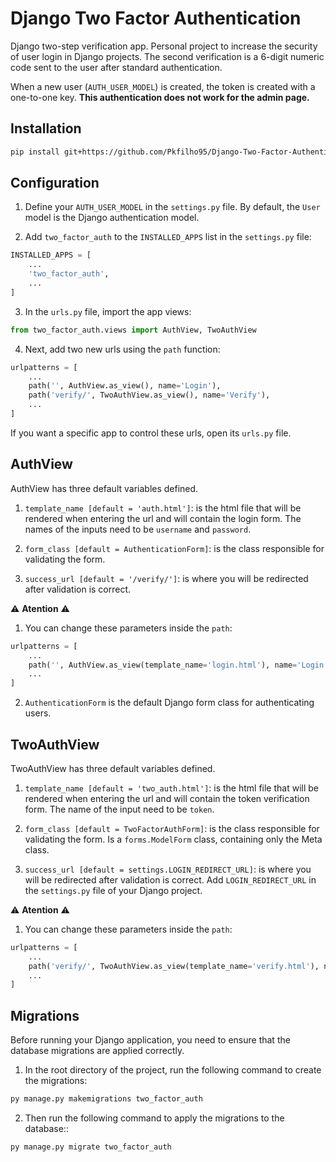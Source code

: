# Django Two Factor Authentication

Django two-step verification app. Personal project to increase the security of user login in Django projects. The second verification is a 6-digit numeric code sent to the user after standard authentication.

When a new user (`AUTH_USER_MODEL`) is created, the token is created with a one-to-one key. **This authentication does not work for the admin page.**

## Installation

```bash
pip install git+https://github.com/Pkfilho95/Django-Two-Factor-Authentication.git
```

## Configuration

1. Define your `AUTH_USER_MODEL` in the `settings.py` file. By default, the `User` model is the Django authentication model.

2. Add `two_factor_auth` to the `INSTALLED_APPS` list in the `settings.py` file:

```python
INSTALLED_APPS = [
    ...
    'two_factor_auth',
    ...
]
```

3. In the `urls.py` file, import the app views:

```python
from two_factor_auth.views import AuthView, TwoAuthView
```

4. Next, add two new urls using the `path` function:

```python
urlpatterns = [
    ...
    path('', AuthView.as_view(), name='Login'),
    path('verify/', TwoAuthView.as_view(), name='Verify'),
    ...
]
```
If you want a specific app to control these urls, open its `urls.py` file.

## AuthView

AuthView has three default variables defined.

1. `template_name [default = 'auth.html']`: is the html file that will be rendered when entering the url and will contain the login form. The names of the inputs need to be `username` and `password`.

2. `form_class [default = AuthenticationForm]`: is the class responsible for validating the form.

3. `success_url [default = '/verify/']`: is where you will be redirected after validation is correct.

⚠️ **Atention** ⚠️

1. You can change these parameters inside the `path`:

```python
urlpatterns = [
    ...
    path('', AuthView.as_view(template_name='login.html'), name='Login'),
    ...
]
```

2. `AuthenticationForm` is the default Django form class for authenticating users.

## TwoAuthView

TwoAuthView has three default variables defined.

1. `template_name [default = 'two_auth.html']`: is the html file that will be rendered when entering the url and will contain the token verification  form. The name of the input need to be `token`.

2. `form_class [default = TwoFactorAuthForm]`: is the class responsible for validating the form. Is a `forms.ModelForm` class, containing only the Meta class.

3. `success_url [default = settings.LOGIN_REDIRECT_URL]`: is where you will be redirected after validation is correct. Add `LOGIN_REDIRECT_URL` in the `settings.py` file of your Django project.

⚠️ **Atention** ⚠️

1. You can change these parameters inside the `path`:

```python
urlpatterns = [
    ...
    path('verify/', TwoAuthView.as_view(template_name='verify.html'), name='Verify'),
    ...
]
```

## Migrations

Before running your Django application, you need to ensure that the database migrations are applied correctly.

1. In the root directory of the project, run the following command to create the migrations:

```bash
py manage.py makemigrations two_factor_auth
```

2. Then run the following command to apply the migrations to the database::

```bash
py manage.py migrate two_factor_auth
```
